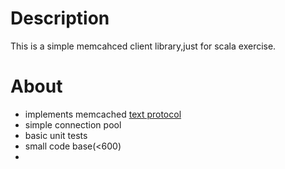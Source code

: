 Description
===
This is a simple memcahced client library,just for scala exercise.

About
===
* implements memcached [text protocol](http://code.sixapart.com/svn/memcached/trunk/server/doc/protocol.txt "Memcached Text Protocol")
* simple connection pool
* basic unit tests
* small code base(<600)
* 

